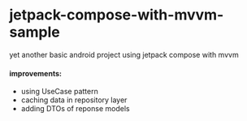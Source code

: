 # jetpack-compose-with-mvvm-sample
yet another basic android project using jetpack compose with mvvm  

#### improvements:
- using UseCase pattern
- caching data in repository layer
- adding DTOs of reponse models

